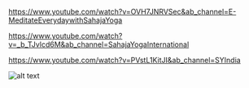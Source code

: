 https://www.youtube.com/watch?v=OVH7JNRVSec&ab_channel=E-MeditateEverydaywithSahajaYoga

https://www.youtube.com/watch?v=_b_TJvlcd6M&ab_channel=SahajaYogaInternational

https://www.youtube.com/watch?v=PVstL1KitJI&ab_channel=SYIndia

![alt text]([https://static.toiimg.com/photo/msid-87536736,width-96,height-65.cms](https://ik.imagekit.io/triptotemples/images/blog_posts/25277.png))
